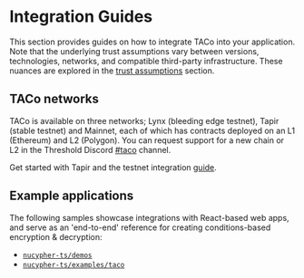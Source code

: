 # Integration Guides

This section provides guides on how to integrate TACo into your application. Note that the underlying trust assumptions vary between versions, technologies, networks, and compatible third-party infrastructure. These nuances are explored in the [trust assumptions](../trust-assumptions/) section.&#x20;

## TACo networks

TACo is available on three networks; Lynx (bleeding edge testnet), Tapir (stable testnet) and Mainnet, each of which has contracts deployed on an L1 (Ethereum) and L2 (Polygon). You can request support for a new chain or L2 in the Threshold Discord [#taco](https://discord.com/channels/866378471868727316/870383642751430666) channel.&#x20;

Get started with Tapir and the testnet integration [guide](get-started-with-tac.md).&#x20;

## Example applications

The following samples showcase integrations with React-based web apps, and serve as an 'end-to-end' reference for creating conditions-based encryption & decryption:

* [`nucypher-ts/demos`](https://github.com/nucypher/nucypher-ts/tree/main/demos)
* [`nucypher-ts/examples/taco`](https://github.com/nucypher/nucypher-ts/tree/main/examples/taco)
